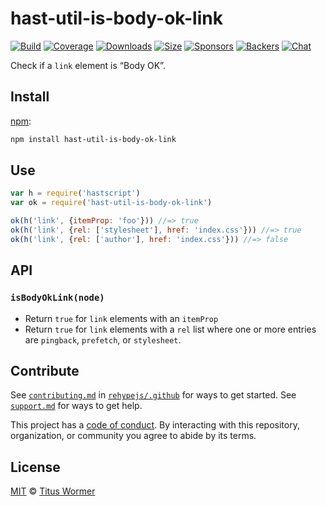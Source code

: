 <!--This file is generated by `build-packages.js`-->

# hast-util-is-body-ok-link

[![Build][build-badge]][build]
[![Coverage][coverage-badge]][coverage]
[![Downloads][downloads-badge]][downloads]
[![Size][size-badge]][size]
[![Sponsors][sponsors-badge]][collective]
[![Backers][backers-badge]][collective]
[![Chat][chat-badge]][chat]

Check if a `link` element is “Body OK”.

## Install

[npm][]:

```sh
npm install hast-util-is-body-ok-link
```

## Use

```js
var h = require('hastscript')
var ok = require('hast-util-is-body-ok-link')

ok(h('link', {itemProp: 'foo'})) //=> true
ok(h('link', {rel: ['stylesheet'], href: 'index.css'})) //=> true
ok(h('link', {rel: ['author'], href: 'index.css'})) //=> false
```

## API

### `isBodyOkLink(node)`

*   Return `true` for `link` elements with an `itemProp`
*   Return `true` for `link` elements with a `rel` list where one or more
    entries are `pingback`, `prefetch`, or `stylesheet`.

## Contribute

See [`contributing.md`][contributing] in [`rehypejs/.github`][health] for ways
to get started.
See [`support.md`][support] for ways to get help.

This project has a [code of conduct][coc].
By interacting with this repository, organization, or community you agree to
abide by its terms.

## License

[MIT][license] © [Titus Wormer][author]

[build-badge]: https://github.com/rehypejs/rehype-minify/workflows/main/badge.svg

[build]: https://github.com/rehypejs/rehype-minify/actions

[coverage-badge]: https://img.shields.io/codecov/c/github/rehypejs/rehype-minify.svg

[coverage]: https://codecov.io/github/rehypejs/rehype-minify

[downloads-badge]: https://img.shields.io/npm/dm/hast-util-is-body-ok-link.svg

[downloads]: https://www.npmjs.com/package/hast-util-is-body-ok-link

[size-badge]: https://img.shields.io/bundlephobia/minzip/hast-util-is-body-ok-link.svg

[size]: https://bundlephobia.com/result?p=hast-util-is-body-ok-link

[sponsors-badge]: https://opencollective.com/unified/sponsors/badge.svg

[backers-badge]: https://opencollective.com/unified/backers/badge.svg

[collective]: https://opencollective.com/unified

[chat-badge]: https://img.shields.io/badge/chat-discussions-success.svg

[chat]: https://github.com/rehypejs/rehype/discussions

[npm]: https://docs.npmjs.com/cli/install

[health]: https://github.com/rehypejs/.github

[contributing]: https://github.com/rehypejs/.github/blob/main/contributing.md

[support]: https://github.com/rehypejs/.github/blob/main/support.md

[coc]: https://github.com/rehypejs/.github/blob/main/code-of-conduct.md

[license]: https://github.com/rehypejs/rehype-minify/blob/main/license

[author]: https://wooorm.com
